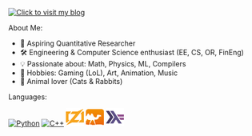 [![Click to visit my blog](https://user-images.githubusercontent.com/58938156/228657201-7f1e660a-57f0-4c2d-961b-1cd3515f6cbf.PNG)](https://blog-dy88.onrender.com/)

About Me:

* 🔧 Aspiring Quantitative Researcher
* 🛠️ Engineering & Computer Science enthusiast (EE, CS, OR, FinEng)
* 💡 Passionate about: Math, Physics, ML, Compilers
* 🎨 Hobbies: Gaming (LoL), Art, Animation, Music
* 🐰 Animal lover (Cats & Rabbits)

Languages:

<p align="left">
<a href="https://www.python.org/" target="_blank" rel="noreferrer"><img src="https://raw.githubusercontent.com/danielcranney/readme-generator/main/public/icons/skills/python-colored.svg" width="36" height="36" alt="Python" /></a>
<a href="https://isocpp.org/" target="_blank" rel="noreferrer"><img src="https://raw.githubusercontent.com/danielcranney/readme-generator/main/public/icons/skills/cplusplus-colored.svg" width="36" height="36" alt="C++" /></a>
<a href="https://ziglang.org/" target="_blank" rel="noreferrer"><img src="https://raw.githubusercontent.com/devicons/devicon/master/icons/zig/zig-original.svg" width="36" height="36" alt="Zig" /></a>
<a href="https://ocaml.org/" target="_blank" rel="noreferrer"><img src="https://raw.githubusercontent.com/devicons/devicon/master/icons/ocaml/ocaml-original.svg" width="36" height="36" alt="OCaml" /></a>
<a href="https://www.haskell.org/" target="_blank" rel="noreferrer"><img src="https://raw.githubusercontent.com/devicons/devicon/master/icons/haskell/haskell-original.svg" width="36" height="36" alt="Haskell" /></a>
</p>

